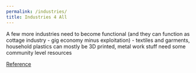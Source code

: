 ```yaml
---
permalink: /industries/
title: Industries 4 All
---
```


A few more industries need to become functional (and they can function as cottage industry - gig economy minus exploitation) - textiles and garments, household plastics can mostly be 3D printed, metal work stuff need some community level resources

[Reference]


[Reference]: https://www.linkedin.com/pulse/lockdowns-cognitive-economy-choudhary-mba-engineer-psychologist/?fbclid=IwAR3eI9SViIMXZeGyT03qkfgROg3Hn7Fcsx4-y0-YKihAF97_YStDrnMks44
